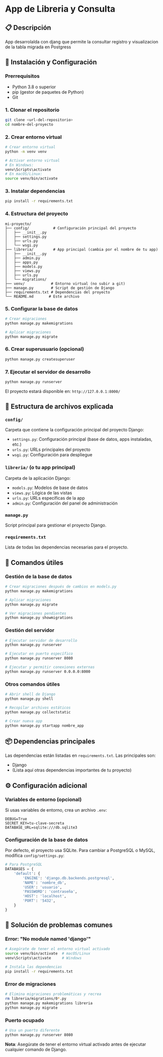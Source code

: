 # App de Libreria y Consulta

## 📋 Descripción
App desarrolalda con djang que permite la consultar registro y visualizacion de la tabla migrada en Postgress
## 🚀 Instalación y Configuración

### Prerrequisitos
- Python 3.8 o superior
- pip (gestor de paquetes de Python)
- Git

### 1. Clonar el repositorio
```bash
git clone <url-del-repositorio>
cd nombre-del-proyecto
```

### 2. Crear entorno virtual
```bash
# Crear entorno virtual
python -m venv venv

# Activar entorno virtual
# En Windows:
venv\Scripts\activate
# En macOS/Linux:
source venv/bin/activate
```

### 3. Instalar dependencias
```bash
pip install -r requirements.txt
```

### 4. Estructura del proyecto
```
mi-proyecto/
├── config/           # Configuración principal del proyecto
│   ├── __init__.py
│   ├── settings.py
│   ├── urls.py
│   └── wsgi.py
├── libreria/         # App principal (cambia por el nombre de tu app)
│   ├── __init__.py
│   ├── admin.py
│   ├── apps.py
│   ├── models.py
│   ├── views.py
│   ├── urls.py
│   └── migrations/
├── venv/            # Entorno virtual (no subir a git)
├── manage.py        # Script de gestión de Django
├── requirements.txt # Dependencias del proyecto
└── README.md       # Este archivo
```

### 5. Configurar la base de datos
```bash
# Crear migraciones
python manage.py makemigrations

# Aplicar migraciones
python manage.py migrate
```

### 6. Crear superusuario (opcional)
```bash
python manage.py createsuperuser
```

### 7. Ejecutar el servidor de desarrollo
```bash
python manage.py runserver
```

El proyecto estará disponible en: `http://127.0.0.1:8000/`

## 📁 Estructura de archivos explicada

### `config/`
Carpeta que contiene la configuración principal del proyecto Django:
- `settings.py`: Configuración principal (base de datos, apps instaladas, etc.)
- `urls.py`: URLs principales del proyecto
- `wsgi.py`: Configuración para despliegue

### `libreria/` (o tu app principal)
Carpeta de la aplicación Django:
- `models.py`: Modelos de base de datos
- `views.py`: Lógica de las vistas
- `urls.py`: URLs específicas de la app
- `admin.py`: Configuración del panel de administración

### `manage.py`
Script principal para gestionar el proyecto Django.

### `requirements.txt`
Lista de todas las dependencias necesarias para el proyecto.

## 🔧 Comandos útiles

### Gestión de la base de datos
```bash
# Crear migraciones después de cambios en models.py
python manage.py makemigrations

# Aplicar migraciones
python manage.py migrate

# Ver migraciones pendientes
python manage.py showmigrations
```

### Gestión del servidor
```bash
# Ejecutar servidor de desarrollo
python manage.py runserver

# Ejecutar en puerto específico
python manage.py runserver 8080

# Ejecutar y permitir conexiones externas
python manage.py runserver 0.0.0.0:8000
```

### Otros comandos útiles
```bash
# Abrir shell de Django
python manage.py shell

# Recopilar archivos estáticos
python manage.py collectstatic

# Crear nueva app
python manage.py startapp nombre_app
```

## 📦 Dependencias principales
Las dependencias están listadas en `requirements.txt`. Las principales son:
- Django
- (Lista aquí otras dependencias importantes de tu proyecto)

## ⚙️ Configuración adicional

### Variables de entorno (opcional)
Si usas variables de entorno, crea un archivo `.env`:
```env
DEBUG=True
SECRET_KEY=tu-clave-secreta
DATABASE_URL=sqlite:///db.sqlite3
```

### Configuración de la base de datos
Por defecto, el proyecto usa SQLite. Para cambiar a PostgreSQL o MySQL, modifica `config/settings.py`:

```python
# Para PostgreSQL
DATABASES = {
    'default': {
        'ENGINE': 'django.db.backends.postgresql',
        'NAME': 'nombre_db',
        'USER': 'usuario',
        'PASSWORD': 'contraseña',
        'HOST': 'localhost',
        'PORT': '5432',
    }
}
```

## 🐛 Solución de problemas comunes

### Error: "No module named 'django'"
```bash
# Asegúrate de tener el entorno virtual activado
source venv/bin/activate  # macOS/Linux
venv\Scripts\activate     # Windows

# Instala las dependencias
pip install -r requirements.txt
```

### Error de migraciones
```bash
# Elimina migraciones problemáticas y recrea
rm libreria/migrations/0*.py
python manage.py makemigrations libreria
python manage.py migrate
```

### Puerto ocupado
```bash
# Usa un puerto diferente
python manage.py runserver 8080
```

**Nota**: Asegúrate de tener el entorno virtual activado antes de ejecutar cualquier comando de Django.